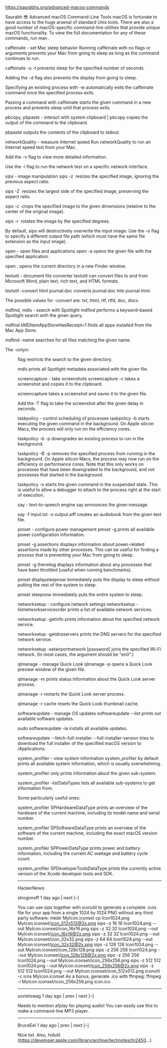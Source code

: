 https://saurabhs.org/advanced-macos-commands

Saurabh 😎
Advanced macOS Command-Line Tools
macOS is fortunate to have access to the huge arsenal of standard Unix tools. There are also a good number of macOS-specific command-line utilities that provide unique macOS functionality. To view the full documentation for any of these commands, run man <command>.

caffeinate - set Mac sleep behavior
Running caffeinate with no flags or arguments prevents your Mac from going to sleep as long as the command continues to run.

caffeinate -u -t <seconds> prevents sleep for the specified number of seconds.

Adding the -d flag also prevents the display from going to sleep.

Specifying an existing process with -w <pid> automatically exits the caffeinate command once the specified process exits.

Passing a command with caffeinate <command> starts the given command in a new process and prevents sleep until that process exits.

pbcopy, pbpaste - interact with system clipboard
<command> | pbcopy copies the output of the command to the clipboard.

pbpaste outputs the contents of the clipboard to stdout.

networkQuality - measure Internet speed
Run networkQuality to run an Internet speed test from your Mac.

Add the -v flag to view more detailed information.

Use the -i flag to run the network test on a specific network interface.

sips - image manipulation
sips -z <height> <width> <image> resizes the specified image, ignoring the previous aspect ratio.

sips -Z <size> <image> resizes the largest side of the specified image, preserving the aspect ratio.

sips -c <height> <width> <image> crops the specified image to the given dimensions (relative to the center of the original image).

sips -r <degrees> <image> rotates the image by the specified degrees.

By default, sips will destructively overwrite the input image. Use the -o flag to specify a different output file path (which must have the same file extension as the input image).

open - open files and applications
open -a <app> <file> opens the given file with the specified application.

open . opens the current directory in a new Finder window.

textutil - document file converter
textutil can convert files to and from Microsoft Word, plain text, rich text, and HTML formats.

textutil -convert html journal.doc converts journal.doc into journal.html.

The possible values for -convert are: txt, html, rtf, rtfd, doc, docx.

mdfind, mdls - search with Spotlight
mdfind <query> performs a keyword-based Spotlight search with the given query.

mdfind kMDItemAppStoreHasReceipt=1 finds all apps installed from the Mac App Store.

mdfind -name <name> searches for all files matching the given name.

The -onlyin <dir> flag restricts the search to the given directory.

mdls <file-path> prints all Spotlight metadata associated with the given file.

screencapture - take screenshots
screencapture -c takes a screenshot and copies it to the clipboard.

screencapture <file> takes a screenshot and saves it to the given file.

Add the -T <seconds> flag to take the screenshot after the given delay in seconds.

taskpolicy - control scheduling of processes
taskpolicy -b <command> starts executing the given command in the background. On Apple silicon Macs, the process will only run on the efficiency cores.

taskpolicy -b -p <pid> downgrades an existing process to run in the background.

taskpolicy -B -p <pid> removes the specified process from running in the background. On Apple silicon Macs, the process may now run on the efficiency or performance cores. Note that this only works on processes that have been downgraded to the background, and not processes that started in the background.

taskpolicy -s <command> starts the given command in the suspended state. This is useful to allow a debugger to attach to the process right at the start of execution.

say - text-to-speech engine
say <message> announces the given message.

say -f input.txt -o output.aiff creates an audiobook from the given text file.

pmset - configure power management
pmset -g prints all available power configuration information.

pmset -g assertions displays information about power-related assertions made by other processes. This can be useful for finding a process that is preventing your Mac from going to sleep.

pmset -g thermlog displays information about any processes that have been throttled (useful when running benchmarks).

pmset displaysleepnow immediately puts the display to sleep without putting the rest of the system to sleep.

pmset sleepnow immediately puts the entire system to sleep.

networksetup - configure network settings
networksetup -listnetworkserviceorder prints a list of available network services.

networksetup -getinfo <networkservice> prints information about the specified network service.

networksetup -getdnsservers <networkservice> prints the DNS servers for the specified network service.

networksetup -setairportnetwork <device> <network> [password] joins the specified Wi-Fi network. (In most cases, the <device> argument should be "en0".)

qlmanage - manage Quick Look
qlmanage -p <file> opens a Quick Look preview window of the given file.

qlmanage -m prints status information about the Quick Look server process.

qlmanage -r restarts the Quick Look server process.

qlmanage -r cache resets the Quick Look thumbnail cache.

softwareupdate - manage OS updates
softwareupdate --list prints out available software updates.

sudo softwareupdate -ia installs all available updates.

softwareupdate --fetch-full-installer --full-installer-version <version> tries to download the full installer of the specified macOS version to /Applications.

system_profiler - view system information
system_profiler by default prints all available system information, which is usually overwhelming.

system_profiler <datatype> only prints information about the given sub-system.

system_profiler -listDataTypes lists all available sub-systems to get information from.

Some particularly useful ones:

system_profiler SPHardwareDataType prints an overview of the hardware of the current machine, including its model name and serial number.

system_profiler SPSoftwareDataType prints an overview of the software of the current machine, including the exact macOS version number.

system_profiler SPPowerDataType prints power and battery information, including the current AC wattage and battery cycle count.

system_profiler SPDeveloperToolsDataType prints the currently active version of the Xcode developer tools and SDK.

---

HackerNews:

	
strogonoff 1 day ago | next [–]

You can use sips together with iconutil to generate a complete .icns file for your app from a single 1024 by 1024 PNG without any third party software:
    mkdir MyIcon.iconset
    cp Icon1024.png MyIcon.iconset/icon_512x512@2x.png
    sips -z 16 16     Icon1024.png --out MyIcon.iconset/icon_16x16.png
    sips -z 32 32     Icon1024.png --out MyIcon.iconset/icon_16x16@2x.png
    sips -z 32 32     Icon1024.png --out MyIcon.iconset/icon_32x32.png
    sips -z 64 64     Icon1024.png --out MyIcon.iconset/icon_32x32@2x.png
    sips -z 128 128   Icon1024.png --out MyIcon.iconset/icon_128x128.png
    sips -z 256 256   Icon1024.png --out MyIcon.iconset/icon_128x128@2x.png
    sips -z 256 256   Icon1024.png --out MyIcon.iconset/icon_256x256.png
    sips -z 512 512   Icon1024.png --out MyIcon.iconset/icon_256x256@2x.png
    sips -z 512 512   Icon1024.png --out MyIcon.iconset/icon_512x512.png
    iconutil -c icns MyIcon.iconset
As a bonus, generate .ico with ffmpeg:
    ffmpeg -i MyIcon.iconset/icon_256x256.png icon.ico

---

sovietswag 1 day ago | prev | next [–]

Needs to mention afplay for playing audio! You can easily use this to make a command-line MP3 player.

---

	
BruceEel 1 day ago | prev | next [–]

Nice list.
Also, hidutil (https://developer.apple.com/library/archive/technotes/tn2450...).


